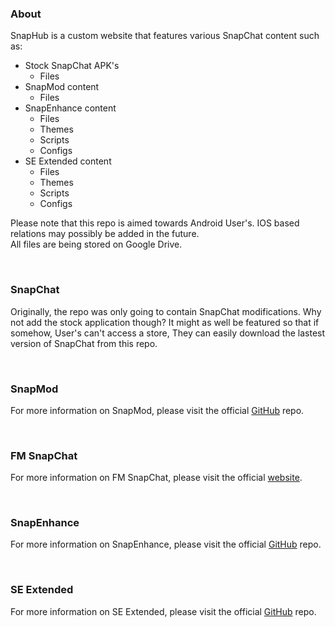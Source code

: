 ### About
SnapHub is a custom website that features various SnapChat content such as:
- Stock SnapChat APK's
  - Files
- SnapMod content
  - Files
- SnapEnhance content
  - Files
  - Themes
  - Scripts
  - Configs
- SE Extended content
  - Files
  - Themes
  - Scripts
  - Configs

Please note that this repo is aimed towards Android User's. IOS based relations may possibly be added in the future.  
All files are being stored on Google Drive.  

<br>  

### SnapChat
Originally, the repo was only going to contain SnapChat modifications. Why not add the stock application though? It might as well be featured so that if somehow, User's can't access a store, They can easily download the lastest version of SnapChat from this repo.

<br>  

### SnapMod
For more information on SnapMod, please visit the official [GitHub](https://github.com/rodit/SnapMod) repo.

<br>  

### FM SnapChat
For more information on FM SnapChat, please visit the official [website](https://fmsc.app/).

<br>  

### SnapEnhance
For more information on SnapEnhance, please visit the official [GitHub](https://github.com/rhunk/SnapEnhance) repo.

<br>  

### SE Extended
For more information on SE Extended, please visit the official [GitHub](https://github.com/bocajthomas/SE-Extended) repo.
